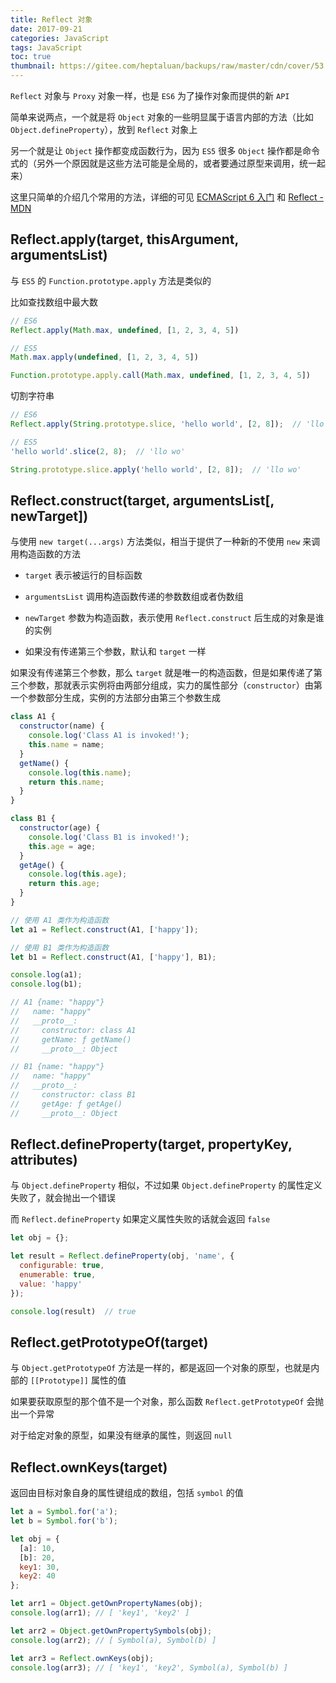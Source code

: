 ```yaml
---
title: Reflect 对象
date: 2017-09-21
categories: JavaScript
tags: JavaScript
toc: true
thumbnail: https://gitee.com/heptaluan/backups/raw/master/cdn/cover/53.jpg
---
```


`Reflect` 对象与 `Proxy` 对象一样，也是 `ES6` 为了操作对象而提供的新 `API`

<!--more-->

简单来说两点，一个就是将 `Object` 对象的一些明显属于语言内部的方法（比如 `Object.defineProperty`），放到 `Reflect` 对象上

另一个就是让 `Object` 操作都变成函数行为，因为 `ES5` 很多 `Object` 操作都是命令式的（另外一个原因就是这些方法可能是全局的，或者要通过原型来调用，统一起来）

这里只简单的介绍几个常用的方法，详细的可见 [ECMAScript 6 入门](http://es6.ruanyifeng.com/#docs/reflect) 和 [Reflect - MDN](https://developer.mozilla.org/zh-CN/docs/Web/JavaScript/Reference/Global_Objects/Reflect)


## Reflect.apply(target, thisArgument, argumentsList)

与 `ES5` 的 `Function.prototype.apply` 方法是类似的

比如查找数组中最大数

```js
// ES6 
Reflect.apply(Math.max, undefined, [1, 2, 3, 4, 5])

// ES5
Math.max.apply(undefined, [1, 2, 3, 4, 5])

Function.prototype.apply.call(Math.max, undefined, [1, 2, 3, 4, 5])
```

切割字符串

```js
// ES6 
Reflect.apply(String.prototype.slice, 'hello world', [2, 8]);  // 'llo wo'

// ES5 
'hello world'.slice(2, 8);  // 'llo wo'

String.prototype.slice.apply('hello world', [2, 8]);  // 'llo wo'
```



## Reflect.construct(target, argumentsList[, newTarget])

与使用 `new target(...args)` 方法类似，相当于提供了一种新的不使用 `new` 来调用构造函数的方法

* `target` 表示被运行的目标函数

* `argumentsList` 调用构造函数传递的参数数组或者伪数组

* `newTarget` 参数为构造函数，表示使用 `Reflect.construct` 后生成的对象是谁的实例

* 如果没有传递第三个参数，默认和 `target` 一样

如果没有传递第三个参数，那么 `target` 就是唯一的构造函数，但是如果传递了第三个参数，那就表示实例将由两部分组成，实力的属性部分（`constructor`）由第一个参数部分生成，实例的方法部分由第三个参数生成

```js
class A1 {
  constructor(name) {
    console.log('Class A1 is invoked!');
    this.name = name;
  }
  getName() {
    console.log(this.name);
    return this.name;
  }
}

class B1 {
  constructor(age) {
    console.log('Class B1 is invoked!');
    this.age = age;
  }
  getAge() {
    console.log(this.age);
    return this.age;
  }
}

// 使用 A1 类作为构造函数
let a1 = Reflect.construct(A1, ['happy']);

// 使用 B1 类作为构造函数
let b1 = Reflect.construct(A1, ['happy'], B1);

console.log(a1);
console.log(b1);

// A1 {name: "happy"}
//   name: "happy"
//   __proto__:
//     constructor: class A1
//     getName: ƒ getName()
//     __proto__: Object

// B1 {name: "happy"}
//   name: "happy"
//   __proto__:
//     constructor: class B1
//     getAge: ƒ getAge()
//     __proto__: Object
```



## Reflect.defineProperty(target, propertyKey, attributes)

与 `Object.defineProperty` 相似，不过如果 `Object.defineProperty` 的属性定义失败了，就会抛出一个错误

而 `Reflect.defineProperty` 如果定义属性失败的话就会返回 `false`

```js
let obj = {};

let result = Reflect.defineProperty(obj, 'name', {
  configurable: true,
  enumerable: true,
  value: 'happy'
});

console.log(result)  // true
```



## Reflect.getPrototypeOf(target)

与 `Object.getPrototypeOf` 方法是一样的，都是返回一个对象的原型，也就是内部的 `[[Prototype]]` 属性的值

如果要获取原型的那个值不是一个对象，那么函数 `Reflect.getPrototypeOf` 会抛出一个异常

对于给定对象的原型，如果没有继承的属性，则返回 `null`



## Reflect.ownKeys(target)

返回由目标对象自身的属性键组成的数组，包括 `symbol` 的值

```js
let a = Symbol.for('a');
let b = Symbol.for('b');

let obj = {
  [a]: 10,
  [b]: 20,
  key1: 30,
  key2: 40
};

let arr1 = Object.getOwnPropertyNames(obj);
console.log(arr1); // [ 'key1', 'key2' ]

let arr2 = Object.getOwnPropertySymbols(obj);
console.log(arr2); // [ Symbol(a), Symbol(b) ]

let arr3 = Reflect.ownKeys(obj);
console.log(arr3); // [ 'key1', 'key2', Symbol(a), Symbol(b) ]
```
